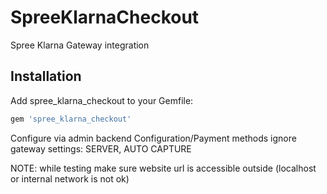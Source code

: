 SpreeKlarnaCheckout
===================

Spree Klarna Gateway integration

Installation
------------

Add spree_klarna_checkout to your Gemfile:

```ruby
gem 'spree_klarna_checkout'
```

Configure via admin backend
Configuration/Payment methods
ignore gateway settings: SERVER, AUTO CAPTURE

NOTE: while testing make sure website url is accessible outside (localhost or internal network is not ok)